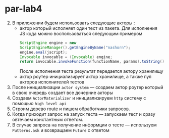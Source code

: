 # par-lab4

<!-- 1. Создаем `actor system` -->
2. В приложении будем использовать следующие акторы :
   <!-- - актор который хранит результаты тестов.
      Обрабатывает следующие сообщения : -->
      <!-- - cообщение с результатом одного теста → кладет его в локальное хранилище. -->
      <!-- - cообщение с запросом результата теста → отвечает сообщением с результатом всех тестов для заданного packageId -->
   - актор который исполняет один тест из пакета.
      Для исполнения JS кода можно воспользоваться следующим примером
      ```java
      ScriptEngine engine = new
      ScriptEngineManager().getEngineByName("nashorn");
      engine.eval(jscript);
      Invocable invocable = (Invocable) engine;
      return invocable.invokeFunction(functionName, params).toString();
      ```
      После исполнения теста результат передается актору хранилищу
   - актор роутер
      инициализирует актор хранилище, а также пул акторов исполнителей тестов
3. После инициализации `actor system` — создаем актор роутер который в свою
очередь создает все дочерние акторы
4. Создаем `ActorMaterializer` и инициализируем `http` систему с помощью
`high level api`
5. Cтроим дерево route и пишем обработчики запросов.
6. Когда приходит запрос на запуск теста — запускаем тест и сразу
овтечаем константным ответом.
7. В случае запроса на получение информции о тесте — используем
`Putterns.ask` и возвращаем `Future` с ответом

